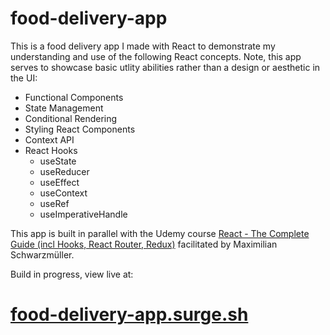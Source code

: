 # food-delivery-app

This is a food delivery app I made with React to demonstrate my understanding and use of the following React concepts. Note, this app serves to showcase basic utlity abilities rather than a design or aesthetic in the UI: 

* Functional Components 
* State Management 
* Conditional Rendering 
* Styling React Components
* Context API 
* React Hooks 
    * useState
    * useReducer
    * useEffect
    * useContext
    * useRef
    * useImperativeHandle

This app is built in parallel with the Udemy course <a href="https://www.udemy.com/course/react-the-complete-guide-incl-redux/" target="_blank">React - The Complete Guide (incl Hooks, React Router, Redux)</a>
facilitated by Maximilian Schwarzmüller.

Build in progress, view live at: 
# <a href="https://food-delivery-app.surge.sh/" target="_blank">food-delivery-app.surge.sh</a>
